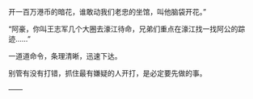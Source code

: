 开一百万港币的暗花，谁敢动我们老忠的坐馆，叫他脑袋开花。”

“阿豪，你叫王志军几个大圈去濠江待命，兄弟们重点在濠江找一找阿公的踪迹……”

一道道命令，条理清晰，迅速下达。

别管有没有打错，抓住最有嫌疑的人开打，是必定要先做的事。

——

